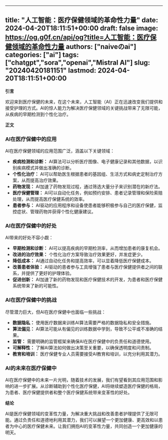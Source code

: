 
---
title: "人工智能：医疗保健领域的革命性力量"
date: 2024-04-20T18:11:51+00:00
draft: false
image: https://og.g0f.cn/api/og?title=人工智能：医疗保健领域的革命性力量
authors: ["naiveのai"]
categories: ["ai"]
tags: ["chatgpt","sora","openai","Mistral AI"]
slug: "20240420181151"
lastmod: 2024-04-20T18:11:51+00:00
---
**引言**

欢迎来到医疗保健的未来，在这个未来，人工智能（AI）正在迅速改变我们提供和接受护理的方式。AI的惊人能力为解决医疗保健领域的关键挑战带来了无限可能，从疾病的早期检测到个性化治疗。

**正文**

### AI在医疗保健中的应用

AI在医疗保健领域的应用范围广泛，涵盖以下关键领域：

- **疾病检测和诊断：** AI算法可以分析医疗图像、电子健康记录和其他数据，以识别疾病模式并做出准确的诊断。
- **个性化治疗：** AI可以帮助医生根据患者的基因组、生活方式和病史定制治疗方案，从而提高治疗效果。
- **药物发现：** AI加速了药物发现过程，通过筛选大量分子来识别潜在的新疗法。
- **医疗保健管理：** AI可以自动化任务，例如预约安排、患者记录管理和保险索赔处理，从而提高医疗保健系统的效率。
- **患者参与：** AI驱动的应用程序和设备使患者能够积极参与自己的医疗保健，监控症状、管理药物并获得个性化健康建议。

### AI在医疗保健中的好处

AI带来的好处不容小觑：

- **早期检测和诊断：** AI可以提高疾病的早期检测率，从而增加患者的康复机会。
- **改进的治疗效果：** 个性化治疗方案导致治疗效果更好，并发症更少。
- **降低成本：** AI通过自动化任务和提高效率，可以显着降低医疗保健成本。
- **改善患者体验：** AI驱动的患者参与工具增强了患者与医疗保健提供者之间的联系，并提供了更好的护理体验。
- **促进创新：** AI加速了新的药物发现和医疗保健技术的开发，为患者和医疗保健系统带来了新的可能性。

### AI在医疗保健中的挑战

尽管潜力巨大，但AI在医疗保健中也面临一些挑战：

- **数据隐私：** 使用医疗数据来训练AI算法需要严格的数据隐私和安全措施。
- **算法偏见：** AI算法可能从有偏见的训练数据中学到，导致不公平或不准确的结果。
- **监管：** 需要明确的监管框架来确保AI在医疗保健中的负责任和道德使用。
- **可解释性：** 了解AI算法如何做出决策至关重要，以确保透明度和问责制。
- **教育和培训：** 医疗保健专业人员需要接受AI教育和培训，以充分利用其潜力。

### AI的未来在医疗保健中

AI在医疗保健中的未来一片光明，随着技术的发展，我们有望看到其应用范围和影响的进一步扩展。从诊断辅助到个性化医疗保健，AI将继续塑造医疗保健的格局，为患者、医疗保健提供者和整个医疗保健系统带来变革性的好处。

**结论**

AI是医疗保健领域的变革性力量，为解决重大挑战和改善患者护理提供了无限可能。通过负责任和道德地利用其潜力，我们可以展望一个更加健康、更高效和以患者为中心的医疗保健未来。让我们拥抱AI的变革性力量，共同创造一个更加健康的明天。